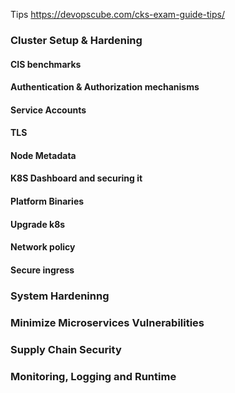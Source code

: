 
Tips
https://devopscube.com/cks-exam-guide-tips/



### Cluster Setup & Hardening 
#### CIS benchmarks 
#### Authentication & Authorization mechanisms 
#### Service Accounts 
#### TLS 
#### Node Metadata
#### K8S Dashboard and securing it
#### Platform Binaries
#### Upgrade k8s
#### Network policy 
#### Secure ingress 

### System Hardeninng

### Minimize Microservices Vulnerabilities

### Supply Chain Security

### Monitoring, Logging and Runtime













  






 




 
